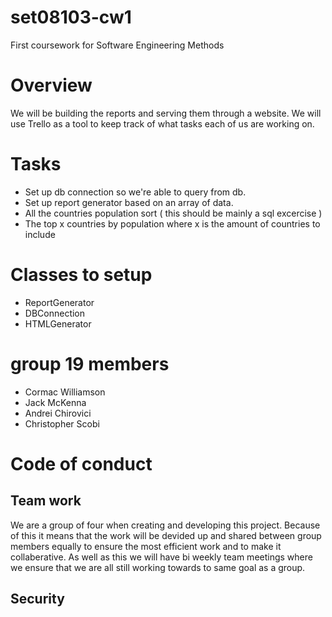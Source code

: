 # set08103-cw1
First coursework for Software Engineering Methods

# Overview
We will be building the reports and serving them through a website. We will use Trello as a tool to keep track of what tasks each of us are working on.

# Tasks
- Set up db connection so we're able to query from db.
- Set up report generator based on an array of data.
- All the countries population sort ( this should be mainly a sql excercise )
- The top x countries by population where x is the amount of countries to include

# Classes to setup
- ReportGenerator
- DBConnection
- HTMLGenerator

# group 19 members 
- Cormac Williamson
- Jack McKenna  
- Andrei Chirovici
- Christopher Scobi 

# Code of conduct 
## Team work 
We are a group of four when creating and developing this project. Because of this it means that the work will be devided up and shared between group members equally to ensure the most efficient work and to make it collaberative. As well as this we will have bi weekly team meetings where we ensure that we are all still working towards to same goal as a group.
## Security 
  